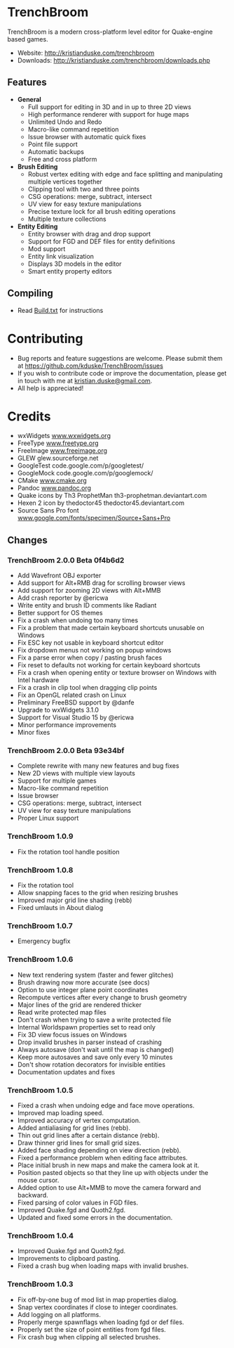 # TrenchBroom

TrenchBroom is a modern cross-platform level editor for Quake-engine based games.

- Website:   http://kristianduske.com/trenchbroom
- Downloads: http://kristianduske.com/trenchbroom/downloads.php

## Features
* **General**
	- Full support for editing in 3D and in up to three 2D views
	- High performance renderer with support for huge maps
	- Unlimited Undo and Redo
	- Macro-like command repetition
	- Issue browser with automatic quick fixes
	- Point file support
	- Automatic backups
	- Free and cross platform
* **Brush Editing**
	- Robust vertex editing with edge and face splitting and manipulating multiple vertices together
	- Clipping tool with two and three points
	- CSG operations: merge, subtract, intersect
	- UV view for easy texture manipulations
	- Precise texture lock for all brush editing operations
	- Multiple texture collections
* **Entity Editing**
	- Entity browser with drag and drop support
	- Support for FGD and DEF files for entity definitions
	- Mod support
	- Entity link visualization
	- Displays 3D models in the editor
	- Smart entity property editors

## Compiling
- Read [Build.txt](Build.txt) for instructions

# Contributing
- Bug reports and feature suggestions are welcome. Please submit them at https://github.com/kduske/TrenchBroom/issues
- If you wish to contribute code or improve the documentation, please get in touch with me at kristian.duske@gmail.com.
- All help is appreciated!

# Credits
- wxWidgets www.wxwidgets.org
- FreeType www.freetype.org
- FreeImage www.freeimage.org
- GLEW glew.sourceforge.net
- GoogleTest code.google.com/p/googletest/
- GoogleMock code.google.com/p/googlemock/
- CMake www.cmake.org
- Pandoc www.pandoc.org
- Quake icons by Th3 ProphetMan th3-prophetman.deviantart.com
- Hexen 2 icon by thedoctor45 thedoctor45.deviantart.com
- Source Sans Pro font www.google.com/fonts/specimen/Source+Sans+Pro

## Changes
### TrenchBroom 2.0.0 Beta 0f4b6d2
- Add Wavefront OBJ exporter
- Add support for Alt+RMB drag for scrolling browser views
- Add support for zooming 2D views with Alt+MMB
- Add crash reporter by @ericwa
- Write entity and brush ID comments like Radiant
- Better support for OS themes
- Fix a crash when undoing too many times
- Fix a problem that made certain keyboard shortcuts unusable on Windows
- Fix ESC key not usable in keyboard shortcut editor
- Fix dropdown menus not working on popup windows
- Fix a parse error when copy / pasting brush faces
- Fix reset to defaults not working for certain keyboard shortcuts
- Fix a crash when opening entity or texture browser on Windows with Intel hardware
- Fix a crash in clip tool when dragging clip points
- Fix an OpenGL related crash on Linux
- Preliminary FreeBSD support by @danfe
- Upgrade to wxWidgets 3.1.0
- Support for Visual Studio 15 by @ericwa
- Minor performance improvements
- Minor fixes

### TrenchBroom 2.0.0 Beta 93e34bf
- Complete rewrite with many new features and bug fixes
- New 2D views with multiple view layouts
- Support for multiple games
- Macro-like command repetition
- Issue browser
- CSG operations: merge, subtract, intersect
- UV view for easy texture manipulations
- Proper Linux support

### TrenchBroom 1.0.9
- Fix the rotation tool handle position

### TrenchBroom 1.0.8
- Fix the rotation tool
- Allow snapping faces to the grid when resizing brushes
- Improved major grid line shading (rebb)
- Fixed umlauts in About dialog

### TrenchBroom 1.0.7
- Emergency bugfix

### TrenchBroom 1.0.6
- New text rendering system (faster and fewer glitches)
- Brush drawing now more accurate (see docs)
- Option to use integer plane point coordinates
- Recompute vertices after every change to brush geometry
- Major lines of the grid are rendered thicker
- Read write protected map files
- Don't crash when trying to save a write protected file
- Internal Worldspawn properties set to read only
- Fix 3D view focus issues on Windows
- Drop invalid brushes in parser instead of crashing
- Always autosave (don't wait until the map is changed)
- Keep more autosaves and save only every 10 minutes
- Don't show rotation decorators for invisible entities
- Documentation updates and fixes

### TrenchBroom 1.0.5
- Fixed a crash when undoing edge and face move operations.
- Improved map loading speed.
- Improved accuracy of vertex computation.
- Added antialiasing for grid lines (rebb).
- Thin out grid lines after a certain distance (rebb).
- Draw thinner grid lines for small grid sizes.
- Added face shading depending on view direction (rebb).
- Fixed a performance problem when editing face attributes.
- Place initial brush in new maps and make the camera look at it.
- Position pasted objects so that they line up with objects under the mouse cursor.
- Added option to use Alt+MMB to move the camera forward and backward.
- Fixed parsing of color values in FGD files.
- Improved Quake.fgd and Quoth2.fgd.
- Updated and fixed some errors in the documentation.

### TrenchBroom 1.0.4
- Improved Quake.fgd and Quoth2.fgd.
- Improvements to clipboard pasting.
- Fixed a crash bug when loading maps with invalid brushes.

### TrenchBroom 1.0.3
- Fix off-by-one bug of mod list in map properties dialog.
- Snap vertex coordinates if close to integer coordinates.
- Add logging on all platforms.
- Properly merge spawnflags when loading fgd or def files.
- Properly set the size of point entities from fgd files.
- Fix crash bug when clipping all selected brushes.
